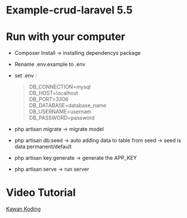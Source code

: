 # Example-crud-laravel 5.5

# Run with your computer
  - Composer Install -> installing dependencys package
  - Rename .env.example to .env
  - set .env :

      > DB_CONNECTION=mysql <br>
      > DB_HOST=localhost <br>
      > DB_PORT=3306 <br>
      > DB_DATABASE=database_name <br>
      > DB_USERNAME=usernam <br>
      > DB_PASSWORD=password

  - php artisan migrate -> migrate model
  - php artisan db:seed -> auto adding data to table from seed -> seed is data permanent/default
  - php artisan key:generate -> generate the APP_KEY 
  - php artisan serve -> run server

# Video Tutorial
  [Kawan Koding](https://kawankoding.com/)

